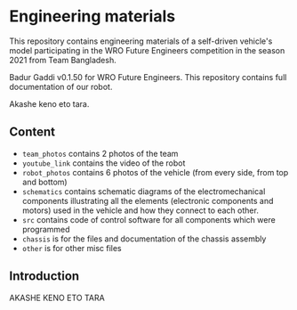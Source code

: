 Engineering materials
====

This repository contains engineering materials of a self-driven vehicle's model participating in the WRO Future Engineers competition in the season 2021 from Team Bangladesh.

Badur Gaddi v0.1.50 for WRO Future Engineers.
This repository contains full documentation of our robot. 

Akashe keno eto tara.

## Content

* `team_photos` contains 2 photos of the team
* `youtube_link` contains the video of the robot 
* `robot_photos` contains 6 photos of the vehicle (from every side, from top and bottom)
* `schematics` contains schematic diagrams of the electromechanical components illustrating all the elements (electronic components and motors) used in the vehicle and how they connect to each other.
* `src` contains code of control software for all components which were programmed
* `chassis` is for the files and documentation of the chassis assembly
* `other` is for other misc files 

## Introduction

AKASHE KENO ETO TARA

